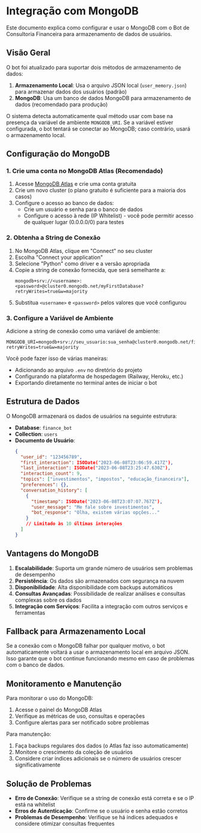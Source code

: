 # Integração com MongoDB

Este documento explica como configurar e usar o MongoDB com o Bot de Consultoria Financeira para armazenamento de dados de usuários.

## Visão Geral

O bot foi atualizado para suportar dois métodos de armazenamento de dados:

1. **Armazenamento Local**: Usa o arquivo JSON local (`user_memory.json`) para armazenar dados dos usuários (padrão)
2. **MongoDB**: Usa um banco de dados MongoDB para armazenamento de dados (recomendado para produção)

O sistema detecta automaticamente qual método usar com base na presença da variável de ambiente `MONGODB_URI`. Se a variável estiver configurada, o bot tentará se conectar ao MongoDB; caso contrário, usará o armazenamento local.

## Configuração do MongoDB

### 1. Crie uma conta no MongoDB Atlas (Recomendado)

1. Acesse [MongoDB Atlas](https://www.mongodb.com/cloud/atlas) e crie uma conta gratuita
2. Crie um novo cluster (o plano gratuito é suficiente para a maioria dos casos)
3. Configure o acesso ao banco de dados:
   - Crie um usuário e senha para o banco de dados
   - Configure o acesso à rede (IP Whitelist) - você pode permitir acesso de qualquer lugar (0.0.0.0/0) para testes

### 2. Obtenha a String de Conexão

1. No MongoDB Atlas, clique em "Connect" no seu cluster
2. Escolha "Connect your application"
3. Selecione "Python" como driver e a versão apropriada
4. Copie a string de conexão fornecida, que será semelhante a:
   ```
   mongodb+srv://<username>:<password>@cluster0.mongodb.net/myFirstDatabase?retryWrites=true&w=majority
   ```
5. Substitua `<username>` e `<password>` pelos valores que você configurou

### 3. Configure a Variável de Ambiente

Adicione a string de conexão como uma variável de ambiente:

```
MONGODB_URI=mongodb+srv://seu_usuario:sua_senha@cluster0.mongodb.net/finance_bot?retryWrites=true&w=majority
```

Você pode fazer isso de várias maneiras:

- Adicionando ao arquivo `.env` no diretório do projeto
- Configurando na plataforma de hospedagem (Railway, Heroku, etc.)
- Exportando diretamente no terminal antes de iniciar o bot

## Estrutura de Dados

O MongoDB armazenará os dados de usuários na seguinte estrutura:

- **Database**: `finance_bot`
- **Collection**: `users`
- **Documento de Usuário**:
  ```json
  {
    "user_id": "123456789",
    "first_interaction": ISODate("2023-06-08T23:06:59.417Z"),
    "last_interaction": ISODate("2023-06-08T23:25:47.630Z"),
    "interaction_count": 9,
    "topics": ["investimentos", "impostos", "educação_financeira"],
    "preferences": {},
    "conversation_history": [
      {
        "timestamp": ISODate("2023-06-08T23:07:07.767Z"),
        "user_message": "Me fale sobre investimentos",
        "bot_response": "Olha, existem várias opções..."
      }
      // Limitado às 10 últimas interações
    ]
  }
  ```

## Vantagens do MongoDB

1. **Escalabilidade**: Suporta um grande número de usuários sem problemas de desempenho
2. **Persistência**: Os dados são armazenados com segurança na nuvem
3. **Disponibilidade**: Alta disponibilidade com backups automáticos
4. **Consultas Avançadas**: Possibilidade de realizar análises e consultas complexas sobre os dados
5. **Integração com Serviços**: Facilita a integração com outros serviços e ferramentas

## Fallback para Armazenamento Local

Se a conexão com o MongoDB falhar por qualquer motivo, o bot automaticamente voltará a usar o armazenamento local em arquivo JSON. Isso garante que o bot continue funcionando mesmo em caso de problemas com o banco de dados.

## Monitoramento e Manutenção

Para monitorar o uso do MongoDB:

1. Acesse o painel do MongoDB Atlas
2. Verifique as métricas de uso, consultas e operações
3. Configure alertas para ser notificado sobre problemas

Para manutenção:

1. Faça backups regulares dos dados (o Atlas faz isso automaticamente)
2. Monitore o crescimento da coleção de usuários
3. Considere criar índices adicionais se o número de usuários crescer significativamente

## Solução de Problemas

- **Erro de Conexão**: Verifique se a string de conexão está correta e se o IP está na whitelist
- **Erros de Autenticação**: Confirme se o usuário e senha estão corretos
- **Problemas de Desempenho**: Verifique se há índices adequados e considere otimizar consultas frequentes 